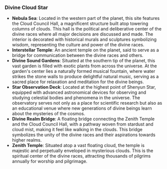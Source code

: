 ### Divine Cloud Star
- **Nebula Sea**: Located in the western part of the planet, this site features the Cloud Council Hall, a magnificent structure built atop towering columns of clouds. This hall is the political and deliberative center of the divine races where all major decisions are discussed and made. The interior is decorated with historical murals and sculptures symbolizing wisdom, representing the culture and power of the divine races.
- **Interstellar Temple**: An ancient temple on the planet, said to serve as a bridge for communication between the divine races and others.
- **Divine Sound Gardens**: Situated at the southern tip of the planet, this vast garden is filled with exotic plants from across the universe. At the garden's center lies a naturally formed musical fountain, where water strikes the stone walls to produce delightful natural music, serving as a sacred place for relaxation and meditation for the divine beings.
- **Star Observation Deck**: Located at the highest point of Shenyun Star, equipped with advanced astronomical devices for observing and studying celestial bodies and phenomena in the universe. The observatory serves not only as a place for scientific research but also as an educational venue where new generations of divine beings learn about the mysteries of the cosmos.
- **Divine Realm Bridge**: A floating bridge connecting the Zenith Temple and the Cloud Council Hall, with a pathway woven from stardust and cloud mist, making it feel like walking in the clouds. This bridge symbolizes the unity of the divine races and their aspirations towards higher realms.
- **Zenith Temple**: Situated atop a vast floating cloud, the temple is majestic and perpetually enveloped in mysterious clouds. This is the spiritual center of the divine races, attracting thousands of pilgrims annually for worship and pilgrimage.
